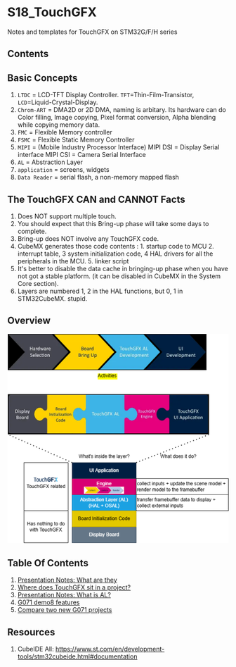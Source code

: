 # S18_TouchGFX
Notes and templates for TouchGFX on STM32G/F/H series

## Contents


## Basic Concepts
1. `LTDC` =  LCD-TFT Display Controller. `TFT`=Thin-Film-Transistor, `LCD`=Liquid-Crystal-Display. 
2. `Chrom-ART` = DMA2D or 2D DMA, naming is arbitary.  Its hardware can do Color filling, Image copying, Pixel format conversion, Alpha blending while copying memory data.
3. `FMC` = Flexible Memory controller
4. `FSMC` = Flexible Static Memory Controller
5. `MIPI` = (Mobile Industry Processor Interface) 
	MIPI DSI = Display Serial interface
	MIPI CSI = Camera Serial Interface
6. `AL` = Abstraction Layer 
7. `application` = screens, widgets
8. `Data Reader` = serial flash, a non-memory mapped flash

## The TouchGFX CAN and CANNOT Facts
1. Does NOT support multiple touch.
1. You should expect that this Bring-up phase will take some days to complete.
1. Bring-up does NOT involve any TouchGFX code.
1. CubeMX generates those code contents : 1. startup code to MCU 2. interrupt table, 3 system initialization code, 4 HAL drivers for all the peripherals in the MCU. 5. linker script
1. It's better to disable the data cache in bringing-up phase when you have not got a stable platform. (it can be disabled in CubeMX in the System Core section).
1. Layers are numbered 1, 2 in the HAL functions, but 0, 1 in STM32CubeMX. stupid.

## Overview

![overview](./01-reading-notes/presentation4/overview.png)

## Table Of Contents
1. [Presentation Notes: What are they](./01-reading-notes/presentation1-3/note1.md)
1. [Where does TouchGFX sit in a project?](./01-reading-notes/presentation4/overview.md)
2. [Presentation Notes: What is AL?](./01-reading-notes/3-AL-layer/what-is-AL-in-touchGFX.md)
3. [G071 demo8 features](./11-G071-Demos/doc_demos.md/demos.md)
4. [Compare two new G071 projects](./11-G071-Demos/CompareTwoNewProject/compare_proj.md)

## Resources
1. CubeIDE All: https://www.st.com/en/development-tools/stm32cubeide.html#documentation
